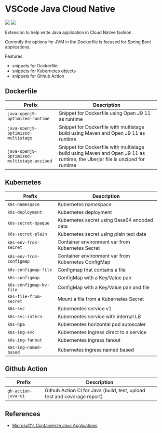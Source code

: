 # VSCode Java Cloud Native

[![](https://vsmarketplacebadge.apphb.com/version/wesleyegberto.vscode-java-cloud-native.svg)](https://marketplace.visualstudio.com/items?itemName=wesleyegberto.vscode-java-cloud-native)
[![](https://vsmarketplacebadge.apphb.com/installs-short/wesleyegberto.vscode-java-cloud-native.svg)](https://marketplace.visualstudio.com/items?itemName=wesleyegberto.vscode-java-cloud-native)

Extension to help write Java application in Cloud Native fashion.

Currently the options for JVM in the Dockerfile is focused for Spring Boot applications.

Features:

* snippets for Dockerfile
* snippets for Kubernetes objects
* snippets for Github Action

## Dockerfile

| Prefix | Description |
| --- | --- |
| `java-openj9-optimized-runtime` | Snippet for Dockerfile using Open J9 11 as runtime |
| `java-openj9-optimized-multistage` | Snippet for Dockerfile with multistage build using Maven and Open J9 11 as runtime |
| `java-openj9-optimized-multistage-unziped` | Snippet for Dockerfile with multistage build using Maven and Open J9 11 as runtime, the Uberjar file is unziped for runtime |

## Kubernetes

| Prefix | Description |
| --- | --- |
| `k8s-namespace` | Kubernetes namespace |
| `k8s-deployment` | Kubernetes deployment |
| `k8s-secret-opaque` | Kubernetes secret using Base64 encoded data |
| `k8s-secret-plain` | Kubernetes secret using plain text data |
| `k8s-env-from-secret` | Container environment var from Kubernetes Secret |
| `k8s-env-from-configmap` | Container environment var from Kubernetes ConfigMap |
| `k8s-configmap-file` | Configmap that contains a file |
| `k8s-configmap` | ConfigMap with a Key/Value pair |
| `k8s-configmap-kv-file` | ConfigMap with a Key/Value pair and file |
| `k8s-file-from-secret` | Mount a file from a Kubernetes Secret |
| `k8s-svc` | Kubernentes service v1 |
| `k8s-svc-intern` | Kubernentes service with internal LB |
| `k8s-hpa` | Kubernentes horizontal pod autoscaler |
| `k8s-ing-svc` | Kubernentes ingress direct to a service |
| `k8s-ing-fanout` | Kubernentes ingress fanout |
| `k8s-ing-named-based` | Kubernetes ingress named based |

## Github Action

| Prefix | Description |
| --- | --- |
| `gh-action-java-ci` | Github Action CI for Java (build, test, upload test and coverage report) |

## References

- [Microsoft's Containerize Java Applications](https://docs.microsoft.com/en-us/azure/developer/java/containers/overview)
